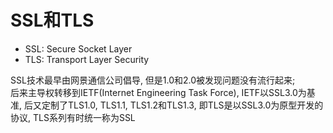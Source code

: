 # SSL和TLS

- SSL: Secure Socket Layer
- TLS: Transport Layer Security

SSL技术最早由网景通信公司倡导, 但是1.0和2.0被发现问题没有流行起来;  
后来主导权转移到IETF(Internet Engineering Task Force), IETF以SSL3.0为基准, 后又定制了TLS1.0, TLS1.1, TLS1.2和TLS1.3, 即TLS是以SSL3.0为原型开发的协议, TLS系列有时统一称为SSL  